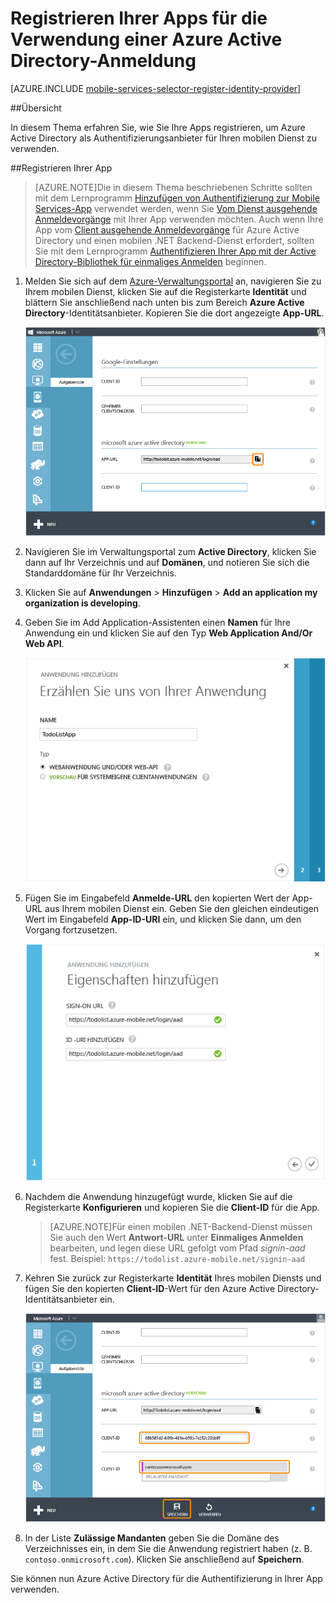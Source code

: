 <properties 
	pageTitle="Registrieren für die Authentifizierung in Azure Active Directory | Microsoft Azure" 
	description="Erfahren Sie mehr über die Registrierung für die Azure Active Directory-Authentifizierung in Ihrer Mobile Services-Anwendung." 
	authors="wesmc7777" 
	services="mobile-services" 
	documentationCenter="" 
	manager="dwrede" 
	editor=""/>

<tags 
	ms.service="mobile-services" 
	ms.workload="mobile" 
	ms.tgt_pltfrm="multiple" 
	ms.devlang="multiple" 
	ms.topic="article" 
	ms.date="06/15/2015" 
	ms.author="wesmc"/>

# Registrieren Ihrer Apps für die Verwendung einer Azure Active Directory-Anmeldung

[AZURE.INCLUDE [mobile-services-selector-register-identity-provider](../../includes/mobile-services-selector-register-identity-provider.md)]

##Übersicht

In diesem Thema erfahren Sie, wie Sie Ihre Apps registrieren, um Azure Active Directory als Authentifizierungsanbieter für Ihren mobilen Dienst zu verwenden.

##Registrieren Ihrer App

>[AZURE.NOTE]Die in diesem Thema beschriebenen Schritte sollten mit dem Lernprogramm [Hinzufügen von Authentifizierung zur Mobile Services-App](../mobile-services-dotnet-backend-windows-store-dotnet-get-started-users.md) verwendet werden, wenn Sie [Vom Dienst ausgehende Anmeldevorgänge](http://msdn.microsoft.com/library/azure/dn283952.aspx) mit Ihrer App verwenden möchten. Auch wenn Ihre App vom [Client ausgehende Anmeldevorgänge](http://msdn.microsoft.com/library/azure/jj710106.aspx) für Azure Active Directory und einen mobilen .NET Backend-Dienst erfordert, sollten Sie mit dem Lernprogramm [Authentifizieren Ihrer App mit der Active Directory-Bibliothek für einmaliges Anmelden](mobile-services-windows-store-dotnet-adal-sso-authentication.md) beginnen.

1. Melden Sie sich auf dem [Azure-Verwaltungsportal] an, navigieren Sie zu Ihrem mobilen Dienst, klicken Sie auf die Registerkarte **Identität** und blättern Sie anschließend nach unten bis zum Bereich **Azure Active Directory**-Identitätsanbieter. Kopieren Sie die dort angezeigte **App-URL**.

    ![App-URL des mobilen Dienstes für AAD](./media/mobile-services-how-to-register-active-directory-authentication/mobile-services-copy-app-url-waad-auth.png)

2. Navigieren Sie im Verwaltungsportal zum **Active Directory**, klicken Sie dann auf Ihr Verzeichnis und auf **Domänen**, und notieren Sie sich die Standarddomäne für Ihr Verzeichnis.

3. Klicken Sie auf **Anwendungen** > **Hinzufügen** > **Add an application my organization is developing**.

4. Geben Sie im Add Application-Assistenten einen **Namen** für Ihre Anwendung ein und klicken Sie auf den Typ **Web Application And/Or Web API**.

    ![Benennen Sie Ihre AAD-App](./media/mobile-services-how-to-register-active-directory-authentication/mobile-services-add-app-wizard-1-waad-auth.png)

5. Fügen Sie im Eingabefeld **Anmelde-URL** den kopierten Wert der App-URL aus Ihrem mobilen Dienst ein. Geben Sie den gleichen eindeutigen Wert im Eingabefeld **App-ID-URI** ein, und klicken Sie dann, um den Vorgang fortzusetzen.
 
    ![Legen Sie die Eigenschaften der AAD-App fest](./media/mobile-services-how-to-register-active-directory-authentication/mobile-services-add-app-wizard-2-waad-auth.png)

6. Nachdem die Anwendung hinzugefügt wurde, klicken Sie auf die Registerkarte **Konfigurieren** und kopieren Sie die **Client-ID** für die App.

    >[AZURE.NOTE]Für einen mobilen .NET-Backend-Dienst müssen Sie auch den Wert **Antwort-URL** unter **Einmaliges Anmelden** bearbeiten, und legen diese URL gefolgt vom Pfad _signin-aad_ fest. Beispiel: `https://todolist.azure-mobile.net/signin-aad`

7. Kehren Sie zurück zur Registerkarte **Identität** Ihres mobilen Diensts und fügen Sie den kopierten **Client-ID**-Wert für den Azure Active Directory-Identitätsanbieter ein.
 
    ![](./media/mobile-services-how-to-register-active-directory-authentication/mobile-services-clientid-pasted-waad-auth.png)

8.  In der Liste **Zulässige Mandanten** geben Sie die Domäne des Verzeichnisses ein, in dem Sie die Anwendung registriert haben (z. B. `contoso.onmicrosoft.com`). Klicken Sie anschließend auf **Speichern**.

Sie können nun Azure Active Directory für die Authentifizierung in Ihrer App verwenden.

<!-- Anchors. -->

<!-- Images. -->


<!-- URLs. -->
[Azure-Verwaltungsportal]: https://manage.windowsazure.com/

 

<!---HONumber=August15_HO8-->